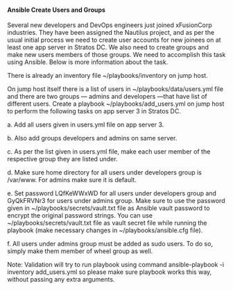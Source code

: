 #### Ansible Create Users and Groups

Several new developers and DevOps engineers just joined xFusionCorp industries. They have been assigned the Nautilus project, and as per the usual initial process we need to create user accounts for new joinees on at least one app server in Stratos DC. We also need to create groups and make new users members of those groups. We need to accomplish this task using Ansible. Below is more information about the task.


There is already an inventory file ~/playbooks/inventory on jump host.

On jump host itself there is a list of users in ~/playbooks/data/users.yml file and there are two groups — admins and developers —that have list of different users. Create a playbook ~/playbooks/add_users.yml on jump host to perform the following tasks on app server 3 in Stratos DC.

a. Add all users given in users.yml file on app server 3.

b. Also add groups developers and admins on same server.

c. As per the list given in users.yml file, make each user member of the respective group they are listed under.

d. Make sure home directory for all users under developers group is /var/www. For admins make sure it is default.

e. Set password LQfKeWWxWD for all users under developers group and GyQkFRVNr3 for users under admins group. Make sure to use the password given in ~/playbooks/secrets/vault.txt file as Ansible vault password to encrypt the original password strings. You can use ~/playbooks/secrets/vault.txt file as vault secret file while running the playbook (make necessary changes in ~/playbooks/ansible.cfg file).

f. All users under admins group must be added as sudo users. To do so, simply make them member of wheel group as well.

Note: Validation will try to run playbook using command ansible-playbook -i inventory add_users.yml so please make sure playbook works this way, without passing any extra arguments.
